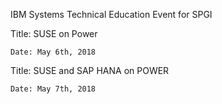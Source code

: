 IBM Systems Technical Education Event for SPGI

Title: SUSE on Power

    Date: May 6th, 2018

Title: SUSE and SAP HANA on POWER

    Date: May 7th, 2018  
    
